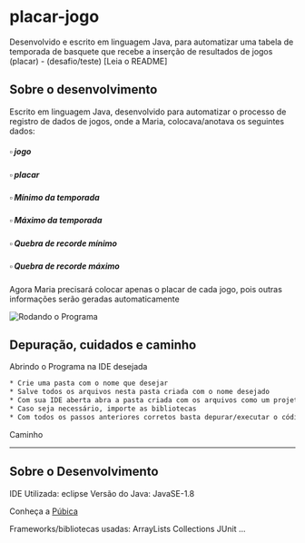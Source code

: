 # placar-jogo
 Desenvolvido e escrito em linguagem Java, para automatizar uma tabela de temporada de basquete que recebe a inserção de resultados de jogos (placar) - (desafio/teste) [Leia o README]

## Sobre o desenvolvimento

Escrito em linguagem Java, desenvolvido para automatizar o processo de registro de dados de jogos, onde a Maria, colocava/anotava os seguintes dados:
##### ▫ jogo
##### ▫ placar
##### ▫ Mínimo da temporada
##### ▫ Máximo da temporada
##### ▫ Quebra de recorde mínimo
##### ▫ Quebra de recorde máximo

Agora Maria precisará colocar apenas o placar de cada jogo, pois outras informações serão geradas automaticamente

![ Rodando o Programa](https://github.com/jonathasrochadesouza/placar-jogo/blob/master/run_program.gif)

## Depuração, cuidados e caminho

Abrindo o Programa na IDE desejada
```bash
* Crie uma pasta com o nome que desejar
* Salve todos os arquivos nesta pasta criada com o nome desejado
* Com sua IDE aberta abra a pasta criada com os arquivos como um projeto (IntelliJ, NetBeans, Eclipse...)
* Caso seja necessário, importe as bibliotecas
* Com todos os passos anteriores corretos basta depurar/executar o código no terminal
```

Caminho


---
## Sobre o Desenvolvimento

IDE Utilizada: eclipse
Versão do Java: JavaSE-1.8

Conheça a [Púbica](http://www.publica.inf.br/)

Frameworks/bibliotecas usadas:
ArrayLists
Collections
JUnit
...
